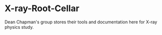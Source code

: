 # X-ray-Root-Cellar
Dean Chapman's group stores their tools and documentation here for X-ray physics study.

